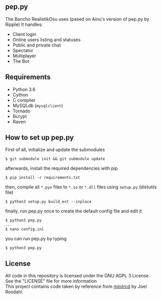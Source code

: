 ## pep.py
The Bancho RealistikOsu uses (pased on Ainu's version of pep.py by Ripple) It handles:
- Client login
- Online users listing and statuses
- Public and private chat
- Spectator
- Multiplayer
- The Bot

## Requirements
- Python 3.6
- Cython
- C compiler
- MySQLdb (`mysqlclient`)
- Tornado
- Bcrypt
- Raven

## How to set up pep.py
First of all, initialize and update the submodules
```
$ git submodule init && git submodule update
```
afterwards, install the required dependencies with pip
```
$ pip install -r requirements.txt
```
then, compile all `*.pyx` files to `*.so` or `*.dll` files using `setup.py` (distutils file)
```
$ python3 setup.py build_ext --inplace
```
finally, run pep.py once to create the default config file and edit it
```
$ python3 pep.py
...
$ nano config.ini
```
you can run pep.py by typing
```
$ python3 pep.py
```

## License
All code in this repository is licensed under the GNU AGPL 3 License.  
See the "LICENSE" file for more information  
This project contains code taken by reference from [miniircd](https://github.com/jrosdahl/miniircd) by Joel Rosdahl.
